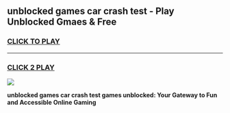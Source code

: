 
## unblocked games car crash test - Play Unblocked Gmaes & Free
<h3>
<a href="https://news.freeplayer.one?title=unblocked_games_car_crash_test&ref=23F">CLICK TO PLAY</a></h3>
<hr>

<h3>
<a href="https://news.freeplayer.one?title=unblocked_games_car_crash_test&ref=23F">CLICK 2 PLAY</a>
  
</h3>

<a href="https://news.freeplayer.one?title=unblocked_games_car_crash_test&ref=23F/"><img src="https://clearcache.store/games.png"></a>


**unblocked games car crash test games unblocked: Your Gateway to Fun and Accessible Online Gaming**
